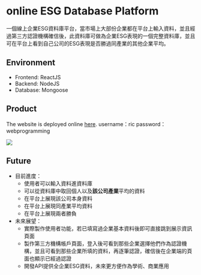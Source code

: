 # online ESG Database Platform

一個線上企業ESG資料庫平台，當市場上大部份企業都在平台上輸入資料，並且經過第三方認證機構確信後，此資料庫可做為企業ESG表現的一個完整資料庫，並且可在平台上看到自己公司的ESG表現是否勝過同產業的其他企業平均。

## Environment

- Frontend: ReactJS
- Backend: NodeJS
- Database: Mongoose

## Product

The website is deployed online [here](http://esgdbwebfinal.hopto.org:3300/).
username：ric
password：webprogramming

![](https://i.imgur.com/7jQAVsq.png)


## Future

- 目前進度：
    - 使用者可以輸入資料進資料庫
    - 可以從資料庫中取回個人以及**該公司產業**平均的資料
    - 在平台上展現該公司本身資料
    - 在平台上展現同產業平均資料
    - 在平台上展現兩者勝負
- 未來展望：
    - 實際製作使用者功能，若已填寫過企業基本資料後即可直接跳到展示資訊頁面
    - 製作第三方機構帳戶頁面，登入後可看到那些企業選擇他們作為認證機構，並且可看到那些企業所填的資料，再逐筆認證，確信後在企業端的頁面也顯示已經過認證
    - 開發API提供全企業ESG資料，未來更方便作為學術、商業應用
